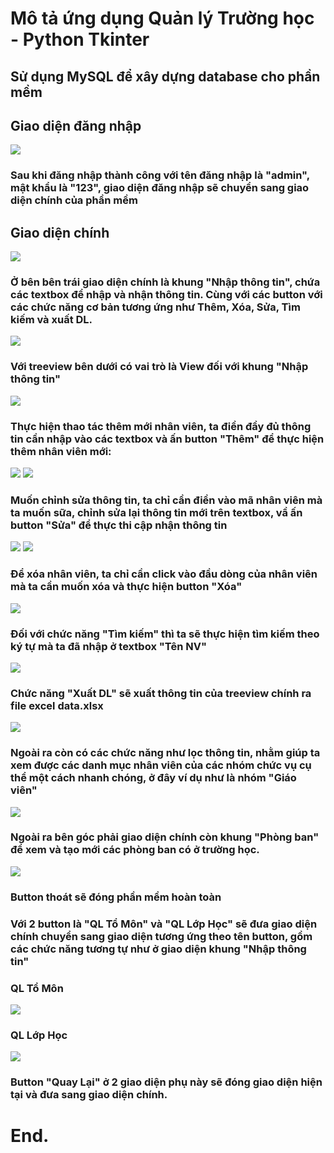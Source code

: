 # Mô tả ứng dụng Quản lý Trường học -  Python Tkinter
## Sử dụng MySQL để xây dựng database cho phần mềm

## Giao diện đăng nhập
![](pic/login.png)
### Sau khi đăng nhập thành công với tên đăng nhập là "admin", mật khẩu là "123", giao diện đăng nhập sẽ chuyển sang giao diện chính của phần mềm

## Giao diện chính
![](pic/main.png)
### Ở bên bên trái giao diện chính là khung "Nhập thông tin", chứa các textbox để nhập và nhận thông tin. Cùng với các button với các chức năng cơ bản tương ứng như Thêm, Xóa, Sửa, Tìm kiếm và xuất DL.
![](pic/main_1.png)
### Với treeview bên dưới có vai trò là View đối với khung "Nhập thông tin"
![](pic/main_2.png)
### Thực hiện thao tác thêm mới nhân viên, ta điền đầy đủ thông tin cần nhập vào các textbox và ấn button "Thêm" để thực hiện thêm nhân viên mới:
![](pic/add_1.png)
![](pic/add_2.png)
### Muốn chỉnh sửa thông tin, ta chỉ cần điền vào mã nhân viên mà ta muốn sữa, chỉnh sửa lại thông tin mới trên textbox, vầ ấn button "Sửa" để thực thi cập nhận thông tin
![](pic/upload_1.png)
![](pic/upload_2.png)
### Để xóa nhân viên, ta chỉ cần click vào đầu dòng của nhân viên mà ta cần muốn xóa và thực hiện button "Xóa"
![](pic/xoa.png)
### Đối với chức năng "Tìm kiếm" thì ta sẽ thực hiện tìm kiếm theo ký tự mà ta đã nhập ở textbox "Tên NV"
![](pic/timkiem.png)
### Chức năng "Xuất DL" sẽ xuất thông tin của treeview chính ra file excel data.xlsx
![](pic/excel.png)
### Ngoài ra còn có các chức năng như lọc thông tin, nhằm giúp ta xem được các danh mục nhân viên của các nhóm chức vụ cụ thể một cách nhanh chóng, ở đây ví dụ như là nhóm "Giáo viên"
![](pic/GV.png)
### Ngoài ra bên góc phải giao diện chính còn khung "Phòng ban" để xem và tạo mới các phòng ban có ở trường học.
![](pic/phongban.png)
### Button thoát sẽ đóng phần mềm hoàn toàn
### Với 2 button là "QL Tổ Môn" và "QL Lớp Học" sẽ đưa giao diện chính chuyển sang giao diện tương ứng theo tên button, gồm các chức năng tương tự như ở giao diện khung "Nhập thông tin"
### QL Tổ Môn
![](pic/tomon.png)
### QL Lớp Học
![](pic/lophoc.png)
### Button "Quay Lại" ở 2 giao diện phụ này sẽ đóng giao diện hiện tại và đưa sang giao diện chính.
# End.